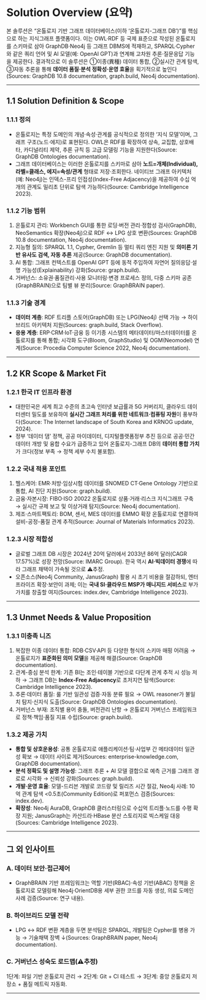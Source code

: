 # Solution Overview (요약)
본 솔루션은 “온톨로지 기반 그래프 데이터베이스(이하 ‘온톨로지-그래프 DB’)”를 핵심으로 하는 지식그래프 플랫폼이다. 이는 OWL·RDF 등 국제 표준으로 작성된 온톨로지를 스키마로 삼아 GraphDB‧Neo4j 등 그래프 DBMS에 적재하고, SPARQL·Cypher와 같은 쿼리 언어 및 AI 모델(예: OpenAI GPT)과 연계해 고차원 추론·질문응답 기능을 제공한다. 결과적으로 이 솔루션은 ①이종(異種) 데이터 통합, ②실시간 관계 탐색, ③자동 추론을 통해 **데이터 품질·분석 정확성·운영 효율**을 획기적으로 높인다(Sources: GraphDB 10.8 documentation, graph.build, Neo4j documentation).

---
## 1.1 Solution Definition & Scope
### 1.1.1 정의
* 온톨로지는 특정 도메인의 개념·속성·관계를 공식적으로 정의한 ‘지식 모델’이며, 그래프 구조(노드‧에지)로 표현된다. OWL은 RDF를 확장하여 상속, 교집합, 상호배타, 카디널리티 제약, 추론 규칙 등 고급 모델링 기능을 지원한다(Source: GraphDB Ontologies documentation).
* 그래프 데이터베이스는 이러한 온톨로지를 스키마로 삼아 **노드=개체(Individual), 라벨=클래스, 에지=속성/관계** 형태로 저장·조회한다. 네이티브 그래프 아키텍처(예: Neo4j)는 인덱스-프리 인접성(Index-Free Adjacency)을 제공하여 수십 억개의 관계도 밀리초 단위로 탐색 가능하다(Source: Cambridge Intelligence 2023).

### 1.1.2 기능 범위
1) 온톨로지 관리: Workbench GUI를 통한 로딩·버전 관리·정합성 검사(GraphDB), NeoSemantics 확장(Neo4j)으로 RDF ↔ LPG 상호 변환(Sources: GraphDB 10.8 documentation, Neo4j documentation).
2) 지능형 질의: SPARQL 1.1, Cypher, Gremlin 등 멀티 쿼리 엔진 지원 및 **의미론 기반 유사도 검색, 자동 추론** 제공(Source: GraphDB documentation).
3) AI 통합: 그래프 컨텍스트를 OpenAI GPT 등에 동적 주입하여 자연어 질의응답·설명 가능성(Explainability) 강화(Source: graph.build).
4) 거버넌스: 소유권·품질관리·사용 모니터링·변경 프로세스 정의, 다중 스키마 공존(GraphBRAIN)으로 팀별 뷰 분리(Source: GraphBRAIN paper).

### 1.1.3 기술 경계
* **데이터 계층**: RDF 트리플 스토어(GraphDB) 또는 LPG(Neo4j) 선택 가능 → 하이브리드 아키텍처 지원(Sources: graph.build, Stack Overflow).
* **응용 계층**: ERP·CRM·IoT·금융 등 이기종 시스템의 메타데이터/마스터데이터를 온톨로지를 통해 통합; 시각화 도구(Bloom, GraphStudio) 및 OGM(Neomodel) 연계(Source: Procedia Computer Science 2022, Neo4j documentation).

---
## 1.2 KR Scope & Market Fit
### 1.2.1 한국 IT 인프라 환경
* 대한민국은 세계 최고 수준의 초고속 인터넷 보급률과 5G 커버리지, 클라우드 데이터센터 밀도를 보유하여 **실시간 그래프 처리를 위한 네트워크·컴퓨팅 자원**이 풍부하다(Source: The Internet landscape of South Korea and KRNOG update, 2024).
* 정부 ‘데이터 댐’ 정책, 공공 마이데이터, 디지털플랫폼정부 추진 등으로 공공·민간 데이터 개방 및 융합 수요가 급증하고 있어 온톨로지-그래프 DB의 **데이터 통합 가치**가 크다(정보 부족 → 정책 세부 수치 불포함).

### 1.2.2 국내 적용 포인트
1) 헬스케어: EMR·처방·임상시험 데이터를 SNOMED CT·Gene Ontology 기반으로 통합, AI 진단 지원(Source: graph.build).
2) 금융·자본시장: FIBO·ISO 20022 온톨로지로 상품·거래·리스크 지식그래프 구축 → 실시간 규제 보고 및 이상거래 탐지(Source: Neo4j documentation).
3) 제조·스마트팩토리: BOM, 센서, MES 데이터를 EMMO 확장 온톨로지로 연결하여 설비-공정-품질 관계 추적(Source: Journal of Materials Informatics 2023).

### 1.2.3 시장 적합성
* 글로벌 그래프 DB 시장은 2024년 20억 달러에서 2033년 86억 달러(CAGR 17.57%)로 성장 전망(Source: IMARC Group). 한국 역시 **AI·빅데이터 경쟁**에 따라 그래프 채택이 가속될 것으로 ⚠️추정.
* 오픈소스(Neo4j Community, JanusGraph) 활용 시 초기 비용을 절감하되, 엔터프라이즈 확장·보안이 과제; 이는 **국내 SI·클라우드 MSP가 매니지드 서비스**로 부가가치를 창출할 여지(Sources: index.dev, Cambridge Intelligence 2023).

---
## 1.3 Unmet Needs & Value Proposition
### 1.3.1 미충족 니즈
1) 복잡한 이종 데이터 통합: RDB·CSV·API 등 다양한 형식의 스키마 매핑 어려움 → 온톨로지가 **표준화된 의미 모델**을 제공해 해결(Source: GraphDB documentation).
2) 관계-중심 분석 한계: 기존 BI는 조인·테이블 기반으로 다단계 관계 추적 시 성능 저하 → 그래프 DB는 **Index-Free Adjacency**로 초저지연 탐색(Source: Cambridge Intelligence 2023).
3) 추론·데이터 품질: 룰 기반 일관성 검증·자동 분류 필요 → OWL reasoner가 불일치 탐지·신지식 도출(Source: GraphDB Ontologies documentation).
4) 거버넌스 부재: 조직별 용어 충돌, 버전관리 난항 → 온톨로지 거버넌스 프레임워크로 정책·책임·품질 지표 수립(Source: graph.build).

### 1.3.2 제공 가치
* **통합 및 상호운용성**: 공통 온톨로지로 애플리케이션·팀·사업부 간 메타데이터 일관성 확보 → 데이터 사이로 제거(Sources: enterprise-knowledge.com, GraphDB documentation).
* **분석 정확도 및 설명 가능성**: 그래프 추론 + AI 모델 결합으로 예측 근거를 그래프 경로로 시각화 → 신뢰성 강화(Sources: graph.build).
* **개발·운영 효율**: 모델-드리븐 개발로 코드량 및 릴리즈 시간 절감, Neo4j 사례: 10억 관계 탐색 <0.5초(Community Edition)로 퍼포먼스 검증(Sources: index.dev).
* **확장성**: Neo4j AuraDB, GraphDB 클러스터링으로 수십억 트리플·노드를 수평 확장 지원; JanusGraph는 카산드라·HBase 분산 스토리지로 빅스케일 대응(Sources: Cambridge Intelligence 2023).

---
## 그 외 인사이트
### A. 데이터 보안·접근제어
* GraphBRAIN 기반 프레임워크는 역할 기반(RBAC)·속성 기반(ABAC) 정책을 온톨로지로 모델링해 Neo4j·OrientDB용 세부 권한 코드를 자동 생성, 의료 도메인 사례 검증(Source: 연구 내용).

### B. 하이브리드 모델 전략
* LPG ↔ RDF 변환 계층을 두면 분석팀은 SPARQL, 개발팀은 Cypher를 병용 가능 → 기술채택 장벽 ↓(Sources: GraphBRAIN paper, Neo4j documentation).

### C. 거버넌스 성숙도 로드맵(⚠️추정)
1단계: 파일 기반 온톨로지 관리 → 2단계: Git + CI 테스트 → 3단계: 중앙 온톨로지 저장소 + 품질 메트릭 자동화.

---
